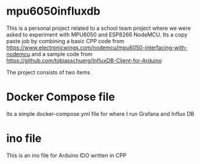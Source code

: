 # mpu6050influxdb

This is a personal project related to a school team project where we were asked to experiment with MPU6050 and ESP8266 NodeMCU. Its a copy paste job by combining a basic CPP code from https://www.electronicwings.com/nodemcu/mpu6050-interfacing-with-nodemcu and a sample code from https://github.com/tobiasschuerg/InfluxDB-Client-for-Arduino

The project consists of two items

# Docker Compose file
Its a simple docker-compose.yml file for where I run Grafana and Influx DB

# ino file
This is an ino file for Arduino IDO written in CPP
